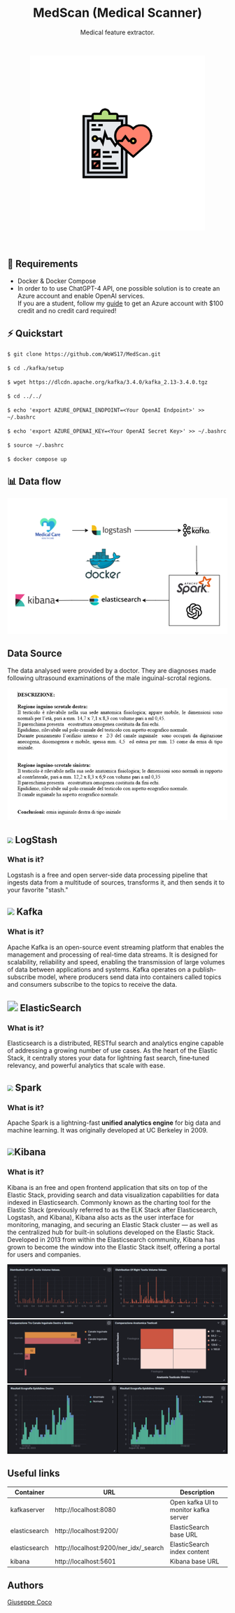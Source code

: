 <h1 align="center">MedScan (Medical Scanner)</h1>
<p align="center">Medical feature extractor. 
</p><br>

<p align="center"><img src="./images/cover-removebg-preview.png" > 
</p><br>

## :memo: Requirements
 - Docker & Docker Compose
 - In order to to use ChatGPT-4 API, one possible solution is to create an Azure account and enable OpenAI services.<br>
 If you are a student, follow my [guide](https://github.com/WoWS17/Azure-For-Students-Guide) to get an Azure account with $100 credit and no credit card required!
 



## ⚡ Quickstart
```shell
$ git clone https://github.com/WoWS17/MedScan.git

$ cd ./kafka/setup

$ wget https://dlcdn.apache.org/kafka/3.4.0/kafka_2.13-3.4.0.tgz

$ cd ../../

$ echo 'export AZURE_OPENAI_ENDPOINT=<Your OpenAI Endpoint>' >> ~/.bashrc

$ echo 'export AZURE_OPENAI_KEY=<Your OpenAI Secret Key>' >> ~/.bashrc

$ source ~/.bashrc

$ docker compose up
```



## 📊 Data flow 
<p align="center">
  <img src="./images/schema-tecnologie.png" alt="data-flow"/>
</p>


## Data Source
The data analysed were provided by a doctor.
They are diagnoses made following ultrasound examinations of the male inguinal-scrotal regions.

<center><img src="./images/dati.png"></center>

## <img src="https://www.vectorlogo.zone/logos/elasticco_logstash/elasticco_logstash-icon.svg" style="zoom:80%;" > LogStash
### What is it?
Logstash is a free and open server-side data processing pipeline that  ingests data from a multitude of sources, transforms it, and then sends it to your favorite "stash."



## <img src="https://www.vectorlogo.zone/logos/apache_kafka/apache_kafka-icon.svg"> Kafka
### What is it?
Apache Kafka is an open-source event streaming platform that enables the management and processing of real-time data streams. It is designed for scalability, reliability and speed, enabling the transmission of large volumes of data between applications and systems. Kafka operates on a publish-subscribe model, where producers send data into containers called topics and consumers subscribe to the topics to receive the data.



## <img src="https://static-www.elastic.co/v3/assets/bltefdd0b53724fa2ce/blt36f2da8d650732a0/5d0823c3d8ff351753cbc99f/logo-elasticsearch-32-color.svg" style="zoom: 150%;" > ElasticSearch
### What is it?
Elasticsearch is a distributed, RESTful search and analytics engine  capable of addressing a growing number of use cases. As the heart of the Elastic Stack, it centrally stores your data for lightning fast search, fine‑tuned relevancy, and powerful analytics that scale with ease.



## <img src="https://www.vectorlogo.zone/logos/apache_spark/apache_spark-icon.svg" style="zoom:80%;" > Spark
### What is it?
Apache Spark is a lightning-fast **unified analytics engine** for big data and machine learning. It was originally developed at UC Berkeley in 2009.




## <img src="https://www.vectorlogo.zone/logos/elasticco_kibana/elasticco_kibana-icon.svg">Kibana
### What is it?
Kibana is an free and open frontend application that sits on top of the  Elastic Stack, providing search and data visualization capabilities for  data indexed in Elasticsearch. Commonly known as the charting tool for  the Elastic Stack (previously referred to as the ELK Stack after  Elasticsearch, Logstash, and Kibana), Kibana also acts as the user  interface for monitoring, managing, and securing an Elastic Stack  cluster — as well as the centralized hub for built-in solutions  developed on the Elastic Stack. Developed in 2013 from within the  Elasticsearch community, Kibana has grown to become the window into the  Elastic Stack itself, offering a portal for users and companies.

<img src="./images/dashboard-1.png">
<img src="./images/dashboard-2.png">
<img src="./images/dashboard-3.png">


## Useful links 

| Container     | URL                                             | Description                           |
| ------------- | ----------------------------------------------- | ------------------------------------- |
| kafkaserver   | http://localhost:8080                           | Open kafka UI to monitor kafka server |
| elasticsearch | http://localhost:9200/                          | ElasticSearch base URL                |
| elasticsearch | http://localhost:9200/ner_idx/_search           | ElasticSearch index content           |
| kibana        | http://localhost:5601                           | Kibana base URL                       |


## Authors 
[Giuseppe Coco](https://github.com/WoWS17)
